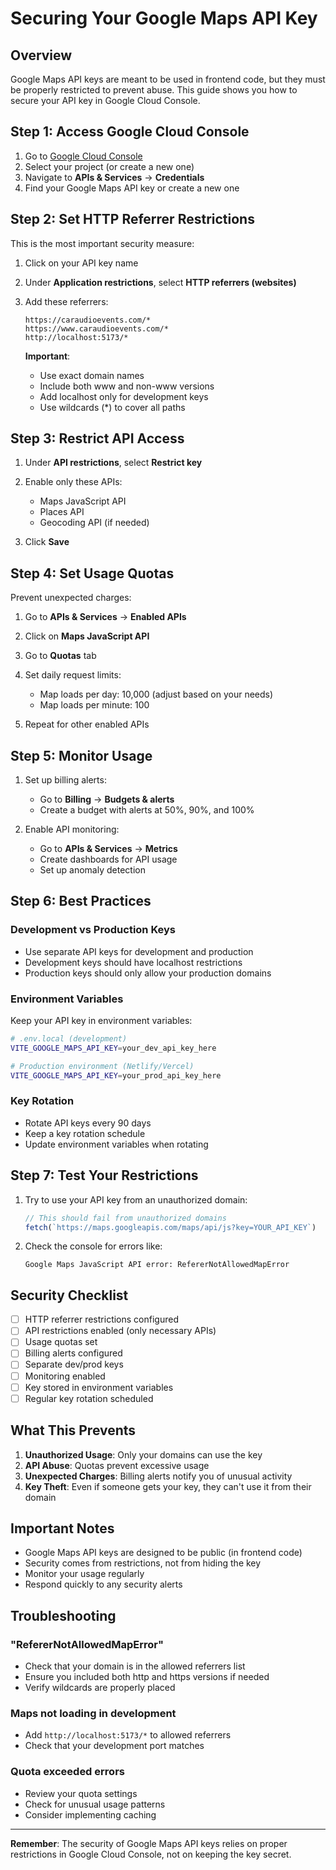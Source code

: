 # Securing Your Google Maps API Key

## Overview
Google Maps API keys are meant to be used in frontend code, but they must be properly restricted to prevent abuse. This guide shows you how to secure your API key in Google Cloud Console.

## Step 1: Access Google Cloud Console

1. Go to [Google Cloud Console](https://console.cloud.google.com/)
2. Select your project (or create a new one)
3. Navigate to **APIs & Services** → **Credentials**
4. Find your Google Maps API key or create a new one

## Step 2: Set HTTP Referrer Restrictions

This is the most important security measure:

1. Click on your API key name
2. Under **Application restrictions**, select **HTTP referrers (websites)**
3. Add these referrers:
   ```
   https://caraudioevents.com/*
   https://www.caraudioevents.com/*
   http://localhost:5173/*
   ```
   
   **Important**: 
   - Use exact domain names
   - Include both www and non-www versions
   - Add localhost only for development keys
   - Use wildcards (*) to cover all paths

## Step 3: Restrict API Access

1. Under **API restrictions**, select **Restrict key**
2. Enable only these APIs:
   - Maps JavaScript API
   - Places API
   - Geocoding API (if needed)
   
3. Click **Save**

## Step 4: Set Usage Quotas

Prevent unexpected charges:

1. Go to **APIs & Services** → **Enabled APIs**
2. Click on **Maps JavaScript API**
3. Go to **Quotas** tab
4. Set daily request limits:
   - Map loads per day: 10,000 (adjust based on your needs)
   - Map loads per minute: 100
   
5. Repeat for other enabled APIs

## Step 5: Monitor Usage

1. Set up billing alerts:
   - Go to **Billing** → **Budgets & alerts**
   - Create a budget with alerts at 50%, 90%, and 100%

2. Enable API monitoring:
   - Go to **APIs & Services** → **Metrics**
   - Create dashboards for API usage
   - Set up anomaly detection

## Step 6: Best Practices

### Development vs Production Keys
- Use separate API keys for development and production
- Development keys should have localhost restrictions
- Production keys should only allow your production domains

### Environment Variables
Keep your API key in environment variables:

```bash
# .env.local (development)
VITE_GOOGLE_MAPS_API_KEY=your_dev_api_key_here

# Production environment (Netlify/Vercel)
VITE_GOOGLE_MAPS_API_KEY=your_prod_api_key_here
```

### Key Rotation
- Rotate API keys every 90 days
- Keep a key rotation schedule
- Update environment variables when rotating

## Step 7: Test Your Restrictions

1. Try to use your API key from an unauthorized domain:
   ```javascript
   // This should fail from unauthorized domains
   fetch(`https://maps.googleapis.com/maps/api/js?key=YOUR_API_KEY`)
   ```

2. Check the console for errors like:
   ```
   Google Maps JavaScript API error: RefererNotAllowedMapError
   ```

## Security Checklist

- [ ] HTTP referrer restrictions configured
- [ ] API restrictions enabled (only necessary APIs)
- [ ] Usage quotas set
- [ ] Billing alerts configured
- [ ] Separate dev/prod keys
- [ ] Monitoring enabled
- [ ] Key stored in environment variables
- [ ] Regular key rotation scheduled

## What This Prevents

1. **Unauthorized Usage**: Only your domains can use the key
2. **API Abuse**: Quotas prevent excessive usage
3. **Unexpected Charges**: Billing alerts notify you of unusual activity
4. **Key Theft**: Even if someone gets your key, they can't use it from their domain

## Important Notes

- Google Maps API keys are designed to be public (in frontend code)
- Security comes from restrictions, not from hiding the key
- Monitor your usage regularly
- Respond quickly to any security alerts

## Troubleshooting

### "RefererNotAllowedMapError"
- Check that your domain is in the allowed referrers list
- Ensure you included both http and https versions if needed
- Verify wildcards are properly placed

### Maps not loading in development
- Add `http://localhost:5173/*` to allowed referrers
- Check that your development port matches

### Quota exceeded errors
- Review your quota settings
- Check for unusual usage patterns
- Consider implementing caching

---

**Remember**: The security of Google Maps API keys relies on proper restrictions in Google Cloud Console, not on keeping the key secret.